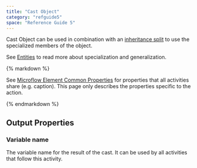 ```yaml
---
title: "Cast Object"
category: "refguide5"
space: "Reference Guide 5"
---
```



Cast Object can be used in combination with an [inheritance split](Inheritance+Split) to use the specialized members of the object.

See [Entities](Entities) to read more about specialization and generalization.

<div class="alert alert-info">{% markdown %}

See [Microflow Element Common Properties](Microflow+Element+Common+Properties) for properties that all activities share (e.g. caption). This page only describes the properties specific to the action.

{% endmarkdown %}</div>

## Output Properties

### Variable name

The variable name for the result of the cast. It can be used by all activities that follow this activity.